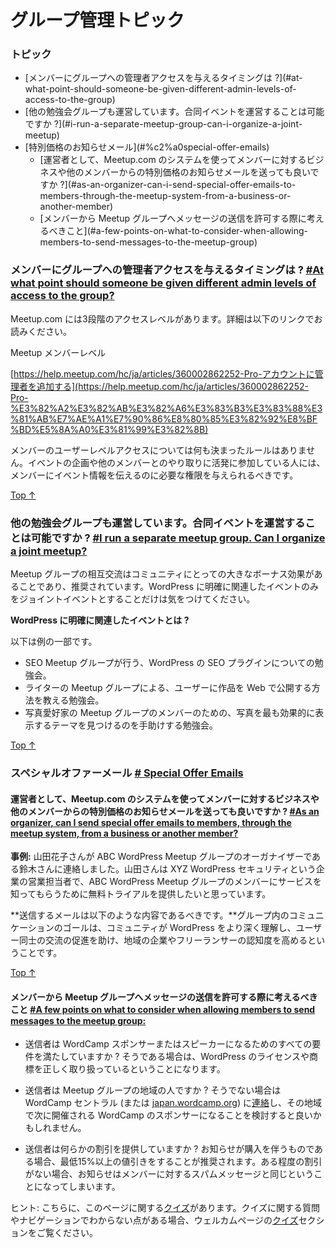 <!-- # Group Management Topics -->
# グループ管理トピック

<!-- ### Topics -->
### トピック

*   <!--[At what point should someone be given different admin levels of access to the group?]-->[メンバーにグループへの管理者アクセスを与えるタイミングは ?](#at-what-point-should-someone-be-given-different-admin-levels-of-access-to-the-group)
*   <!--[I run a separate meetup group. Can I organize a joint meetup?]-->[他の勉強会グループも運営しています。合同イベントを運営することは可能ですか ?](#i-run-a-separate-meetup-group-can-i-organize-a-joint-meetup)
*   <!--[ Special Offer Emails]-->[特別価格のお知らせメール](#%c2%a0special-offer-emails)
    *   <!--[As an organizer, can I send special offer emails to members, through the meetup system, from a business or another member?]-->[運営者として、Meetup.com のシステムを使ってメンバーに対するビジネスや他のメンバーからの特別価格のお知らせメールを送っても良いですか ?](#as-an-organizer-can-i-send-special-offer-emails-to-members-through-the-meetup-system-from-a-business-or-another-member)
    *   <!--[A few points on what to consider when allowing members to send messages to the meetup group:]-->[メンバーから Meetup グループへメッセージの送信を許可する際に考えるべきこと](#a-few-points-on-what-to-consider-when-allowing-members-to-send-messages-to-the-meetup-group)

### <!--At what point should someone be given different admin levels of access to the group?-->メンバーにグループへの管理者アクセスを与えるタイミングは ? [#At what point should someone be given different admin levels of access to the group?](#at-what-point-should-someone-be-given-different-admin-levels-of-access-to-the-group)

<!--There are a three levels of meetup access, you can read about the specific from the link below.-->
Meetup.com には3段階のアクセスレベルがあります。詳細は以下のリンクでお読みください。

<!-- Meetup member levels:  -->
Meetup メンバーレベル  
<!--[http://help.meetup.com/customer/portal/articles/868703-build-a-leadership-team](http://help.meetup.com/customer/portal/articles/868703-build-a-leadership-team)-->
[https://help.meetup.com/hc/ja/articles/360002862252-Pro-アカウントに管理者を追加する](https://help.meetup.com/hc/ja/articles/360002862252-Pro-%E3%82%A2%E3%82%AB%E3%82%A6%E3%83%B3%E3%83%88%E3%81%AB%E7%AE%A1%E7%90%86%E8%80%85%E3%82%92%E8%BF%BD%E5%8A%A0%E3%81%99%E3%82%8B)

<!--There are no set rules surrounding member user level access. This is a group decision. It is suggested that if you are actively involved with scheduling events and interacting with members, your role should allow you to connect with the members to keep them informed of your events.-->
メンバーのユーザーレベルアクセスについては何も決まったルールはありません。イベントの企画や他のメンバーとのやり取りに活発に参加している人には、メンバーにイベント情報を伝えるのに必要な権限を与えられるべきです。

[Top ↑](#top)

### <!--I run a separate meetup group. Can I organize a joint meetup?-->他の勉強会グループも運営しています。合同イベントを運営することは可能ですか ? [#I run a separate meetup group. Can I organize a joint meetup?](#i-run-a-separate-meetup-group-can-i-organize-a-joint-meetup)

<!--Cross pollination of meetup groups is a huge community bonus that we encourage. We ask that you only schedule joint meetup events that specifically relate to WordPress.-->
Meetup グループの相互交流はコミュニティにとっての大きなボーナス効果があることであり、推奨されています。WordPress に明確に関連したイベントのみをジョイントイベントとすることだけは気をつけてください。

<!--**What is an event that is specifically relates to WordPress?**-->
**WordPress に明確に関連したイベントとは ?**

<!--Some examples:-->
以下は例の一部です。

<!--*   The SEO Meetup group might do a joint meetup on a WordPress specific SEO plugin.
*   Perhaps you have a Writers Meetup and you are looking to do an event that shows your users how to publish their work to the web.
*   Perhaps you have a Photography Meetup and you would like to help your members find a WordPress theme that displays their photos best.-->
*   SEO Meetup グループが行う、WordPress の SEO プラグインについての勉強会。
*   ライターの Meetup グループによる、ユーザーに作品を Web で公開する方法を教える勉強会。
*   写真愛好家の Meetup グループのメンバーのための、写真を最も効果的に表示するテーマを見つけるのを手助けする勉強会。

[Top ↑](#top)

<!-- ### Special Offer Emails [# Special Offer Emails](#%c2%a0special-offer-emails) -->
### スペシャルオファーメール [# Special Offer Emails](#%c2%a0special-offer-emails)

#### <!--As an organizer, can I send special offer emails to members, through the meetup system, from a business or another member?-->運営者として、Meetup.com のシステムを使ってメンバーに対するビジネスや他のメンバーからの特別価格のお知らせメールを送っても良いですか ? [#As an organizer, can I send special offer emails to members, through the meetup system, from a business or another member?](#as-an-organizer-can-i-send-special-offer-emails-to-members-through-the-meetup-system-from-a-business-or-another-member)

<!-- **Example Scenario:** Jane Apple contacted Cindy who is the meetup organizer of Cool City USA. Jane Apple is a sales rep for a business name Cool City WordPress Security. Jane wants to offer the group a free trial as way to get the word out about their service. -->
**事例:** 山田花子さんが ABC WordPress Meetup グループのオーガナイザーである鈴木さんに連絡しました。山田さんは XYZ WordPress セキュリティという企業の営業担当者で、ABC WordPress Meetup グループのメンバーにサービスを知ってもらうために無料トライアルを提供したいと思っています。

<!-- **Emails sent to members should fall within this range:**  
The goal of group communication should be to better the communities understanding of WordPress, help facilitate interaction between users and bring awareness to local businesses or freelancers. -->
**送信するメールは以下のような内容であるべきです。**グループ内のコミュニケーションのゴールは、コミュニティが WordPress をより深く理解し、ユーザー同士の交流の促進を助け、地域の企業やフリーランサーの認知度を高めるということです。

[Top ↑](#top)

#### <!--A few points on what to consider when allowing members to send messages to the meetup group:-->メンバーから Meetup グループへメッセージの送信を許可する際に考えるべきこと [#A few points on what to consider when allowing members to send messages to the meetup group:](#a-few-points-on-what-to-consider-when-allowing-members-to-send-messages-to-the-meetup-group)

<!--*   Does the sender giving the offer pass all the requirements needed to be a WordCamp sponsor or speaker? If so it means they meet expectations for how they treat the WordPress license and trademark.-->
*   送信者は WordCamp スポンサーまたはスピーカーになるためのすべての要件を満たしていますか ? そうである場合は、WordPress のライセンスや商標を正しく取り扱っているということになります。
<!--*   Is the sender local to the meetup group? If not they may want to contact WordCamp central about being a sponsor at your city’s next WordCamp.-->
*   送信者は Meetup グループの地域の人ですか ? そうでない場合は WordCamp セントラル (または [japan.wordcamp.org](https://japan.wordcamp.org/contact/)) に[連絡](https://central.wordcamp.org/contact-us/)し、その地域で次に開催される WordCamp のスポンサーになることを検討すると良いかもしれません。
<!--*   Is the sender offering a any discount? It is suggested that a minimum of 15% or more be given if the offer includes a purchase. Without a substantial discount, the email becomes another spam message to the members.-->
*   送信者は何らかの割引を提供していますか ? お知らせが購入を伴うものである場合、最低15%以上の値引きをすることが推奨されます。ある程度の割引がない場合、お知らせはメンバーに対するスパムメッセージと同じということになってしまいます。

<!--Tip: Here is [a quiz](https://community-self-training.mystagingwebsite.com/quiz/group-management-topics/) on this article. Read [quizzes](https://make.wordpress.org/community/handbook/meetup-organizer/welcome/#quizzes) section of the welcome page if you have any questions about quizzes and how to navigate them.-->
ヒント: こちらに、このページに関する[クイズ](https://community-self-training.mystagingwebsite.com/quiz/group-management-topics/)があります。クイズに関する質問やナビゲーションでわからない点がある場合、ウェルカムページの[クイズ](https://make.wordpress.org/community/handbook/meetup-organizer/welcome/#quizzes)セクションをご覧ください。
